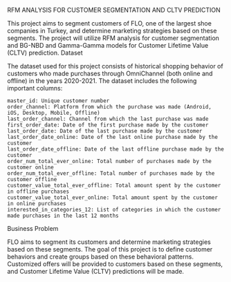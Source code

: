 RFM ANALYSIS FOR CUSTOMER SEGMENTATION AND CLTV PREDICTION

This project aims to segment customers of FLO, one of the largest shoe companies in Turkey, and determine marketing strategies based on these segments. The project will utilize RFM analysis for customer segmentation and BG-NBD and Gamma-Gamma models for Customer Lifetime Value (CLTV) prediction.
Dataset

The dataset used for this project consists of historical shopping behavior of customers who made purchases through OmniChannel (both online and offline) in the years 2020-2021. The dataset includes the following important columns:

    master_id: Unique customer number
    order_channel: Platform from which the purchase was made (Android, iOS, Desktop, Mobile, Offline)
    last_order_channel: Channel from which the last purchase was made
    first_order_date: Date of the first purchase made by the customer
    last_order_date: Date of the last purchase made by the customer
    last_order_date_online: Date of the last online purchase made by the customer
    last_order_date_offline: Date of the last offline purchase made by the customer
    order_num_total_ever_online: Total number of purchases made by the customer online
    order_num_total_ever_offline: Total number of purchases made by the customer offline
    customer_value_total_ever_offline: Total amount spent by the customer in offline purchases
    customer_value_total_ever_online: Total amount spent by the customer in online purchases
    interested_in_categories_12: List of categories in which the customer made purchases in the last 12 months

Business Problem

FLO aims to segment its customers and determine marketing strategies based on these segments. The goal of this project is to define customer behaviors and create groups based on these behavioral patterns. Customized offers will be provided to customers based on these segments, and Customer Lifetime Value (CLTV) predictions will be made.
